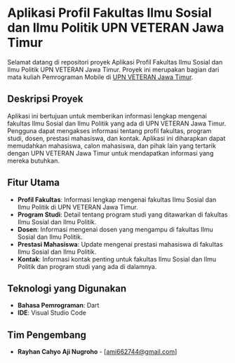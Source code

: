 # Aplikasi Profil Fakultas Ilmu Sosial dan Ilmu Politik UPN VETERAN Jawa Timur

Selamat datang di repositori proyek Aplikasi Profil Fakultas Ilmu Sosial dan Ilmu Politik UPN VETERAN Jawa Timur. Proyek ini merupakan bagian dari mata kuliah Pemrograman Mobile di [UPN VETERAN Jawa Timur](https://www.upnjatim.ac.id).

## Deskripsi Proyek

Aplikasi ini bertujuan untuk memberikan informasi lengkap mengenai fakultas Ilmu Sosial dan Ilmu Politik yang ada di UPN VETERAN Jawa Timur. Pengguna dapat mengakses informasi tentang profil fakultas, program studi, dosen, prestasi mahasiswa, dan kontak. Aplikasi ini diharapkan dapat memudahkan mahasiswa, calon mahasiswa, dan pihak lain yang tertarik dengan UPN VETERAN Jawa Timur untuk mendapatkan informasi yang mereka butuhkan.

## Fitur Utama

- **Profil Fakultas**: Informasi lengkap mengenai fakultas Ilmu Sosial dan Ilmu Politik di UPN VETERAN Jawa Timur.
- **Program Studi**: Detail tentang program studi yang ditawarkan di fakultas Ilmu Sosial dan Ilmu Politik.
- **Dosen**: Informasi mengenai dosen yang mengampu di fakultas Ilmu Sosial dan Ilmu Politik.
- **Prestasi Mahasiswa**: Update mengenai prestasi mahasiswa di fakultas Ilmu Sosial dan Ilmu Politik.
- **Kontak**: Informasi kontak penting untuk fakultas Ilmu Sosial dan Ilmu Politik dan program studi yang ada di dalamnya.

## Teknologi yang Digunakan

- **Bahasa Pemrograman**: Dart
- **IDE**: Visual Studio Code

## Tim Pengembang

- **Rayhan Cahyo Aji Nugroho** - [ami662744@gmail.com]